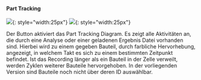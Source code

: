 #### Part Tracking

![](Bilder/Ablaufdiagramm.db400b3b.svg){: style="width:25px"}
![](Bilder/Ablaufdiagramm_inaktiv.eddc2374.svg){: style="width:25px"}

Der Button aktiviert das Part Tracking Diagram. Es zeigt alle Aktivitäten an, die durch eine Analyse oder einer geladenen Ergebnis Datei vorhanden sind. Hierbei wird zu einem gegeben Bauteil, durch farbliche Hervorhebung, angezeigt, in welchem Takt es sich zu einem bestimmten Zeitpunkt befindet. Ist das Recording länger als ein Bauteil in der Zelle verweilt, werden Zyklen weiterer Bauteile hervorgehoben. In der vorliegenden Version sind Bauteile noch nicht über deren ID auswählbar.
